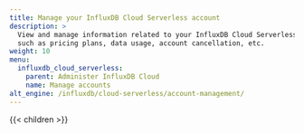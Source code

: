 ```yaml
---
title: Manage your InfluxDB Cloud Serverless account
description: >
  View and manage information related to your InfluxDB Cloud Serverless account
  such as pricing plans, data usage, account cancellation, etc.
weight: 10
menu:
  influxdb_cloud_serverless:
    parent: Administer InfluxDB Cloud
    name: Manage accounts
alt_engine: /influxdb/cloud-serverless/account-management/
---
```


{{< children >}}
